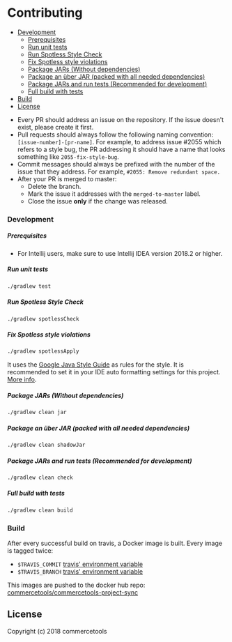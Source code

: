 # Contributing

<!-- START doctoc generated TOC please keep comment here to allow auto update -->
<!-- DON'T EDIT THIS SECTION, INSTEAD RE-RUN doctoc TO UPDATE -->


  - [Development](#development)
      - [Prerequisites](#prerequisites)
      - [Run unit tests](#run-unit-tests)
      - [Run Spotless Style Check](#run-spotless-style-check)
      - [Fix Spotless style violations](#fix-spotless-style-violations)
      - [Package JARs (Without dependencies)](#package-jars-without-dependencies)
      - [Package an über JAR (packed with all needed dependencies)](#package-an-%C3%BCber-jar-packed-with-all-needed-dependencies)
      - [Package JARs and run tests (Recommended for development)](#package-jars-and-run-tests-recommended-for-development)
      - [Full build with tests](#full-build-with-tests)
  - [Build](#build)
- [License](#license)

<!-- END doctoc generated TOC please keep comment here to allow auto update -->


- Every PR should address an issue on the repository. If the issue doesn't exist, please create it first.
- Pull requests should always follow the following naming convention: 
`[issue-number]-[pr-name]`. For example,
to address issue #2055 which refers to a style bug, the PR addressing it should have a name that looks something like
 `2055-fix-style-bug`.
- Commit messages should always be prefixed with the number of the issue that they address. 
For example, `#2055: Remove redundant space.`
- After your PR is merged to master:
    - Delete the branch.
    - Mark the issue it addresses with the `merged-to-master` label.
    - Close the issue **only** if the change was released.

### Development

##### Prerequisites
 - For Intellij users, make sure to use Intellij IDEA version 2018.2 or higher.

##### Run unit tests
````bash
./gradlew test
````

##### Run Spotless Style Check
````bash
./gradlew spotlessCheck
````

##### Fix Spotless style violations
````bash
./gradlew spotlessApply
````

It uses the [Google Java Style Guide](https://google.github.io/styleguide/javaguide.html) as rules for the style. 
It is recommended to set it in your IDE auto formatting settings for this project. 
[More info](https://github.com/google/google-java-format#intellij).


##### Package JARs (Without dependencies)
````bash
./gradlew clean jar
````

##### Package an über JAR (packed with all needed dependencies)
````bash
./gradlew clean shadowJar
````

##### Package JARs and run tests (Recommended for development)
````bash
./gradlew clean check
````

##### Full build with tests
````bash
./gradlew clean build
````

### Build 
 After every successful build on travis, a Docker image is built. Every image is tagged twice:
 - `$TRAVIS_COMMIT` [travis' environment variable](https://docs.travis-ci.com/user/environment-variables/#default-environment-variables)
 - `$TRAVIS_BRANCH` [travis' environment variable](https://docs.travis-ci.com/user/environment-variables/#default-environment-variables)
 
This images are pushed to the docker hub repo: [commercetools/commercetools-project-sync](https://hub.docker.com/r/commercetools/commercetools-project-sync/)

## License
Copyright (c) 2018 commercetools